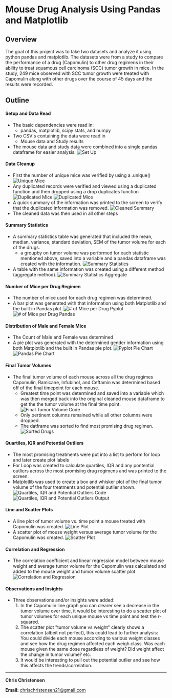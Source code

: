# Mouse Drug Analysis Using Pandas and Matplotlib

## Overview

The goal of this project was to take two datasets and analyze it using python pandas  and matplotlib. The datasets were from a study to compare the performance of a drug (Capomulin) to other drug regimens in their ability to treat squamous cell carcinoma (SCC) tumor growth in mice. In the study, 249 mice observed with SCC tumor growth were treated with Capomulin along with other drugs over the course of 45 days and the results were recorded.

## Outline

#### Setup and Data Read

* The basic dependencies were read in:
  * pandas, matplotlib, scipy stats, and numpy
* Two CSV's containing the data were read in
  * Mouse data and Study results
* The mouse data and study data were combined into a single pandas dataframe for easier analysis.
![Set Up](https://github.com/chrischristensen21/Mouse-Drug-Analysis-Using-Pandas-and-Matplotlib/blob/main/Screen%20Shots/Set%20Up%20.png)

#### Data Cleanup

* First the number of unique mice was verified by using a .unique()
![Unique Mice](https://github.com/chrischristensen21/Mouse-Drug-Analysis-Using-Pandas-and-Matplotlib/blob/main/Screen%20Shots/Unique%20Mice.png)
* Any duplicated records were verified and viewed using a duplicated function and then dropped using a drop duplicates function
![Duplicated Mice](https://github.com/chrischristensen21/Mouse-Drug-Analysis-Using-Pandas-and-Matplotlib/blob/main/Screen%20Shots/Duplicated%20Mice%20Records.png)
![Duplicated Mice](https://github.com/chrischristensen21/Mouse-Drug-Analysis-Using-Pandas-and-Matplotlib/blob/main/Screen%20Shots/Drop%20Duplicates.png)
* A quick summary of the information was printed to the screen to verify that the duplicated information was removed.
![Cleaned Summary](https://github.com/chrischristensen21/Mouse-Drug-Analysis-Using-Pandas-and-Matplotlib/blob/main/Screen%20Shots/Cleaned%20Data%20Summary%20Info.png)
* The cleaned data was then used in all other steps

#### Summary Statistics

* A summary statistics table was generated that included the mean, median, variance, standard deviation, SEM of the tumor volume for each of the drugs.
  * a groupby on tumor volume was performed for each statistic mentioned above, saved into a variable and a pandas dataframe was created with the information.
![Summary Statistics](https://github.com/chrischristensen21/Mouse-Drug-Analysis-Using-Pandas-and-Matplotlib/blob/main/Screen%20Shots/Summary%20Statistics.png) 
* A table with the same information was created using a different method (aggregate method).
![Summary Statistics Aggregate](https://github.com/chrischristensen21/Mouse-Drug-Analysis-Using-Pandas-and-Matplotlib/blob/main/Screen%20Shots/Aggregate%20Method%20Summary%20Statistics.png)

#### Number of Mice per Drug Regimen

* The number of mice used for each drug regimen was determined.
* A bar plot was generated with that information using both Matplotlib and the built in Pandas plot.
![# of Mice per Drug Pyplot](https://github.com/chrischristensen21/Mouse-Drug-Analysis-Using-Pandas-and-Matplotlib/blob/main/Screen%20Shots/%23%20Mice%20Per%20Drug%20Pyplot%20Bar%20Chart.png)
![# of Mice per Drug Pandas](https://github.com/chrischristensen21/Mouse-Drug-Analysis-Using-Pandas-and-Matplotlib/blob/main/Screen%20Shots/%23%20Mice%20Per%20Drug%20Pandas%20Bar%20Chart.png)

#### Distribution of Male and Female Mice

* The Count of Male and Female was determined
* A pie plot was generated with the determined gender information using both Matplotlib and the built in Pandas pie plot.
![Pyplot Pie Chart](https://github.com/chrischristensen21/Mouse-Drug-Analysis-Using-Pandas-and-Matplotlib/blob/main/Screen%20Shots/Distribution%20of%20Male%20and%20Female%20Mice%20Pyplot.png)
![Pandas Pie Chart](https://github.com/chrischristensen21/Mouse-Drug-Analysis-Using-Pandas-and-Matplotlib/blob/main/Screen%20Shots/Distribution%20of%20Male%20and%20Female%20Mice%20Pandas.png)

#### Final Tumor Volumes

* The final tumor volume of each mouse across all the drug regimes  Capomulin, Ramicane, Infubinol, and Ceftamin was determined based off of the final timepoint for each mouse. 
  * Greatest time point was determined and saved into a variable which was then merged back into the original cleaned mouse dataframe to get the the tumor volume at the final time point.
![Final Tumor Volume Code](https://github.com/chrischristensen21/Mouse-Drug-Analysis-Using-Pandas-and-Matplotlib/blob/main/Screen%20Shots/Final%20Tumor%20Volumes%20per%20Drug%20Regimen%20Code.png)
  * Only pertinent columns remained while all other columns were dropped.
  * The datframe was sorted to find most promising drug regimen.
![Sorted Drugs](https://github.com/chrischristensen21/Mouse-Drug-Analysis-Using-Pandas-and-Matplotlib/blob/main/Screen%20Shots/Tumor%20Volumes%20Sorted.png)

#### Quartiles, IQR and Potential Outliers

* The most promising treatments were put into a list to perform for loop and later create plot labels
* For Loop was created to calculate quartiles, IQR and any pontential outliers across the most promising drug regimens and was printed to the screen.
* Matplotlib was used to create a box and whisker plot of the final tumor volume of the four treatments and potential outlier shown.
![Quartiles, IQR and Potential Outliers Code](https://github.com/chrischristensen21/Mouse-Drug-Analysis-Using-Pandas-and-Matplotlib/blob/main/Screen%20Shots/Quartiles%2C%20IQR%20and%20Potential%20Outliers%20Code.png)
![Quartiles, IQR and Potential Outliers Output](https://github.com/chrischristensen21/Mouse-Drug-Analysis-Using-Pandas-and-Matplotlib/blob/main/Screen%20Shots/Quartiles%2C%20IQR%20and%20Potential%20Outliers%20Output.png)

#### Line and Scatter Plots

*  A line plot of tumor volume vs. time point a mouse treated with Capomulin was created.
![Line Plot](https://github.com/chrischristensen21/Mouse-Drug-Analysis-Using-Pandas-and-Matplotlib/blob/main/Screen%20Shots/Line%20Plot.png)
* A scatter plot of mouse weight versus average tumor volume for the Capomulin was created.
![Scatter Plot](https://github.com/chrischristensen21/Mouse-Drug-Analysis-Using-Pandas-and-Matplotlib/blob/main/Screen%20Shots/Scatterplot.png)

#### Correlation and Regression

* The correlation coefficient and linear regression model between mouse weight and average tumor volume for the Capomulin was calculated and added to the mouse weight and tumor volume scatter plot
![Correlation and Regression](https://github.com/chrischristensen21/Mouse-Drug-Analysis-Using-Pandas-and-Matplotlib/blob/main/Screen%20Shots/Correlation%20and%20Regression%20Plot.png)

#### Observations and Insights

- Three observations and/or insights were added:
  1. In the Capomulin line graph you can clearer see a decrease in the tumor volume over time, it would be interesting to do a scatter plot of tumor volumes for each unique mouse vs time point and test the r-squared.
  2. The scatter plot "tumor volume vs weight" clearly shows a correlation (albeit not perfect), this could lead to further analysis: You could divide each mouse according to various weight classes and see how the drug regimen affected each weigh class. Was each mouse given the same dose regardless of weight? Did weight affect the change in tumor volume? etc.
  3. It would be interesting to pull out the potential outlier and see how this affects the trends/correlation.

---

**Chris Christensen**

**Email:** chrischristensen21@gmail.com
